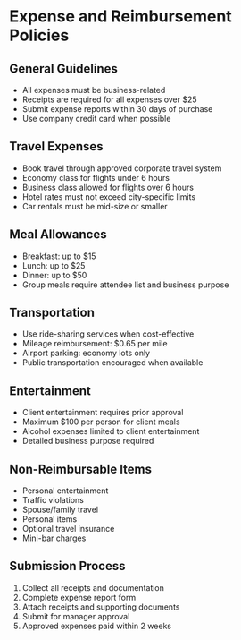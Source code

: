 # Expense and Reimbursement Policies

## General Guidelines
- All expenses must be business-related
- Receipts are required for all expenses over $25
- Submit expense reports within 30 days of purchase
- Use company credit card when possible

## Travel Expenses
- Book travel through approved corporate travel system
- Economy class for flights under 6 hours
- Business class allowed for flights over 6 hours
- Hotel rates must not exceed city-specific limits
- Car rentals must be mid-size or smaller

## Meal Allowances
- Breakfast: up to $15
- Lunch: up to $25
- Dinner: up to $50
- Group meals require attendee list and business purpose

## Transportation
- Use ride-sharing services when cost-effective
- Mileage reimbursement: $0.65 per mile
- Airport parking: economy lots only
- Public transportation encouraged when available

## Entertainment
- Client entertainment requires prior approval
- Maximum $100 per person for client meals
- Alcohol expenses limited to client entertainment
- Detailed business purpose required

## Non-Reimbursable Items
- Personal entertainment
- Traffic violations
- Spouse/family travel
- Personal items
- Optional travel insurance
- Mini-bar charges

## Submission Process
1. Collect all receipts and documentation
2. Complete expense report form
3. Attach receipts and supporting documents
4. Submit for manager approval
5. Approved expenses paid within 2 weeks 